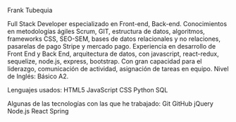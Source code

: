 
Frank Tubequia


Full Stack Developer especializado en Front-end, Back-end. Conocimientos en metodologías ágiles Scrum, GIT, estructura de datos, algoritmos, frameworks CSS, SEO-SEM, bases de datos relacionales y no relaciones, pasarelas de pago Stripe y mercado pago. Experiencia en desarrollo de Front End y Back End, arquitectura de datos, con javascript, react-redux, sequelize, node.js, express, bootstrap. Con gran capacidad para el liderazgo, comunicación de actividad, asignación de tareas en equipo.  Nivel de Inglés: Básico A2.

Lenguajes usados: 
HTML5 JavaScript CSS Python  SQL 

Algunas de las tecnologías con las que he trabajado:
Git GitHub  jQuery  Node.js React  Spring 


